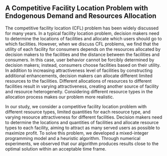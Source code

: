 ## A Competitive Facility Location Problem with Endogenous Demand and Resources Allocation

The competitive facility location (CFL) problem has been widely discussed for many
years. In a typical facility location problem, decision makers need to determine the
locations of facilities and allocate which users should go to which facilities. However,
when we discuss CFL problems, we find that the utility of each facility for consumers
depends on the resources allocated by decision makers to the facilities and the distance
between the facilities and consumers. In this case, user behavior cannot be forcibly
determined by decision makers; instead, consumers choose facilities based on their utility.
In addition to increasing attractiveness level of facilities by constructing additional
enhancements, decision makers can allocate different limited resources to the facilities.
Different allocations of resources to different facilities result in varying attractiveness,
creating another source of facility and resource heterogeneity. Considering different
resource types in the allocation process makes our problem more realistic.

In our study, we consider a competitive facility location problem with different
resource types, limited quantities for each resource type, and varying resource
attractiveness for different facilities. Decision makers need to determine the locations and
quantities of facilities and allocate resource types to each facility, aiming to attract as
many served users as possible to maximize profit. To solve this problem, we developed a
mixed-integer programming model and a heuristic algorithm. Through numerical
experiments, we observed that our algorithm produces results close to the optimal solution
within an acceptable time frame.
